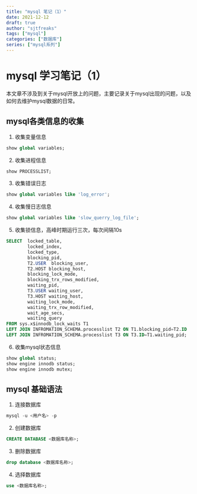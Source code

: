 ```yaml
---
title: "mysql 笔记（1）"
date: 2021-12-12
draft: true
author: "sjtfreaks"
tags: ["mysql"]
categories: ["数据库"]
series: ["mysql系列"]
---
```

# mysql 学习笔记（1）
本文章不涉及到关于mysql开放上的问题，主要记录关于mysql出现的问题，以及如何去维护mysql数据的日常。  
  
## mysql各类信息的收集
1. 收集变量信息
```sql
show global variables;
```
2. 收集进程信息
```sql
show PROCESSLIST;
```
3. 收集错误日志
```sql
show global variables like 'log_error';
```
4. 收集慢日志信息
```sql
show global variables like 'slow_querry_log_file';
```
5. 收集锁信息，高峰时期运行三次，每次间隔10s
```sql
SELECT  locked_table,
        locked_index,
        locked_type,
        blocking_pid,
        T2.USER  blocking_user,
        T2.HOST blocking_host,
        blocking_lock_mode,
        blocking_trx_rows_modified,
        waiting_pid,
        T3.USER waiting_user,
        T3.HOST waiting_host,
        waiting_lock_mode,
        waiting_trx_row_modified,
        wait_age_secs,
        waiting_query
FROM sys.x$innodb_lock_waits T1
LEFT JOIN INFROMATION_SCHEMA.processlist T2 ON T1.blocking_pid=T2.ID
LEFT JOIN INFROMATION_SCHEMA.processlist T3 ON T3.ID=T1.waiting_pid;

```
6. 收集mysql状态信息
```sql
show global status;
show engine innodb status;
show engine innodb mutex;
```

## mysql 基础语法

1. 连接数据库
```sql
mysql -u <用户名> -p
```
  
2. 创建数据库
```sql
CREATE DATABASE <数据库名称>;
```
  
3. 删除数据库
```sql
drop database <数据库名称>;
```
  
4. 选择数据库
```sql
use <数据库名称>;
```
  